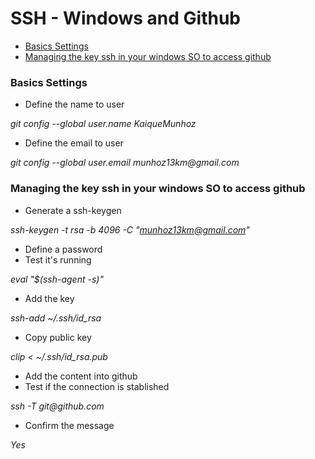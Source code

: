 # SSH - Windows and Github

- [Basics Settings](#basics-settings)
- [Managing the key ssh in your windows SO to access github](#managing-the-key-ssh-in-your-windows-so-to-access-github)

### Basics Settings

* Define the name to user

_git config --global user.name KaiqueMunhoz_

* Define the email to user

_git config --global user.email munhoz13km@gmail.com_

### Managing the key ssh in your windows SO to access github

* Generate a ssh-keygen

_ssh-keygen -t rsa -b 4096 -C "munhoz13km@gmail.com"_

* Define a password
* Test it's running

_eval "$(ssh-agent -s)"_

* Add the key

_ssh-add ~/.ssh/id_rsa_

* Copy public key

_clip < ~/.ssh/id_rsa.pub_

* Add the content into github
* Test if the connection is stablished

_ssh -T git@github.com_

* Confirm the message

_Yes_
